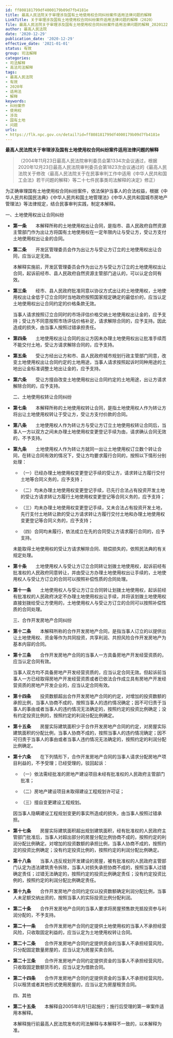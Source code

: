 ```yaml
---
id: ff808181799df4000179b09d7fb4181e
title: 最高人民法院关于审理涉及国有土地使用权合同纠纷案件适用法律问题的解释
LinkTitle: 关于审理涉及国有土地使用权合同纠纷案件适用法律问题的解释（2020）
file: 最高人民法院关于审理涉及国有土地使用权合同纠纷案件适用法律问题的解释_20201229_ff808181799df4000179b09d7fb4181e.doc
author: 最高人民法院
date: '2020-12-29'
publication_date: '2020-12-29'
effective_date: '2021-01-01'
status: 有效
group: 司法解释
categories:
- 司法解释
- 高法司法解释
tags:
- 最高人民法院
- 有效
- 2020年
- 适用法
- 解释
keywords:
- 纠纷案件
- 使用权
- 涉及
- 国有土地
- 问题
urls:
- https://flk.npc.gov.cn/detail?id=ff808181799df4000179b09d7fb4181e
---
```


**最高人民法院关于审理涉及国有土地使用权合同纠纷案件适用法律问题的解释**

> （2004年11月23日最高人民法院审判委员会第1334次会议通过，根据2020年12月23日最高人民法院审判委员会第1823次会议通过的《最高人民法院关于修改〈最高人民法院关于在民事审判工作中适用《中华人民共和国工会法》若干问题的解释〉等二十七件民事类司法解释的决定》修正）

为正确审理国有土地使用权合同纠纷案件，依法保护当事人的合法权益，根据《中华人民共和国民法典》《中华人民共和国土地管理法》《中华人民共和国城市房地产管理法》等法律规定，结合民事审判实践，制定本解释。

一、土地使用权出让合同纠纷

- **第一条**　　本解释所称的土地使用权出让合同，是指市、县人民政府自然资源主管部门作为出让方将国有土地使用权在一定年限内让与受让方，受让方支付土地使用权出让金的合同。

- **第二条**　　开发区管理委员会作为出让方与受让方订立的土地使用权出让合同，应当认定无效。

  本解释实施前，开发区管理委员会作为出让方与受让方订立的土地使用权出让合同，起诉前经市、县人民政府自然资源主管部门追认的，可以认定合同有效。

- **第三条**　　经市、县人民政府批准同意以协议方式出让的土地使用权，土地使用权出让金低于订立合同时当地政府按照国家规定确定的最低价的，应当认定土地使用权出让合同约定的价格条款无效。

  当事人请求按照订立合同时的市场评估价格交纳土地使用权出让金的，应予支持；受让方不同意按照市场评估价格补足，请求解除合同的，应予支持。因此造成的损失，由当事人按照过错承担责任。

- **第四条**　　土地使用权出让合同的出让方因未办理土地使用权出让批准手续而不能交付土地，受让方请求解除合同的，应予支持。

- **第五条**　　受让方经出让方和市、县人民政府城市规划行政主管部门同意，改变土地使用权出让合同约定的土地用途，当事人请求按照起诉时同种用途的土地出让金标准调整土地出让金的，应予支持。

- **第六条**　　受让方擅自改变土地使用权出让合同约定的土地用途，出让方请求解除合同的，应予支持。

  二、土地使用权转让合同纠纷

- **第七条**　　本解释所称的土地使用权转让合同，是指土地使用权人作为转让方将出让土地使用权转让于受让方，受让方支付价款的合同。

- **第八条**　　土地使用权人作为转让方与受让方订立土地使用权转让合同后，当事人一方以双方之间未办理土地使用权变更登记手续为由，请求确认合同无效的，不予支持。

- **第九条**　　土地使用权人作为转让方就同一出让土地使用权订立数个转让合同，在转让合同有效的情况下，受让方均要求履行合同的，按照以下情形分别处理：

  - （一）已经办理土地使用权变更登记手续的受让方，请求转让方履行交付土地等合同义务的，应予支持；

  - （二）均未办理土地使用权变更登记手续，已先行合法占有投资开发土地的受让方请求转让方履行土地使用权变更登记等合同义务的，应予支持；

  - （三）均未办理土地使用权变更登记手续，又未合法占有投资开发土地，先行支付土地转让款的受让方请求转让方履行交付土地和办理土地使用权变更登记等合同义务的，应予支持；

  - （四）合同均未履行，依法成立在先的合同受让方请求履行合同的，应予支持。

  未能取得土地使用权的受让方请求解除合同、赔偿损失的，依照民法典的有关规定处理。

- **第十条**　　土地使用权人与受让方订立合同转让划拨土地使用权，起诉前经有批准权的人民政府同意转让，并由受让方办理土地使用权出让手续的，土地使用权人与受让方订立的合同可以按照补偿性质的合同处理。

- **第十一条**　　土地使用权人与受让方订立合同转让划拨土地使用权，起诉前经有批准权的人民政府决定不办理土地使用权出让手续，并将该划拨土地使用权直接划拨给受让方使用的，土地使用权人与受让方订立的合同可以按照补偿性质的合同处理。

  三、合作开发房地产合同纠纷

- **第十二条**　　本解释所称的合作开发房地产合同，是指当事人订立的以提供出让土地使用权、资金等作为共同投资，共享利润、共担风险合作开发房地产为基本内容的合同。

- **第十三条**　　合作开发房地产合同的当事人一方具备房地产开发经营资质的，应当认定合同有效。

  当事人双方均不具备房地产开发经营资质的，应当认定合同无效。但起诉前当事人一方已经取得房地产开发经营资质或者已依法合作成立具有房地产开发经营资质的房地产开发企业的，应当认定合同有效。

- **第十四条**　　投资数额超出合作开发房地产合同的约定，对增加的投资数额的承担比例，当事人协商不成的，按照当事人的违约情况确定；因不可归责于当事人的事由或者当事人的违约情况无法确定的，按照约定的投资比例确定；没有约定投资比例的，按照约定的利润分配比例确定。

- **第十五条**　　房屋实际建筑面积少于合作开发房地产合同的约定，对房屋实际建筑面积的分配比例，当事人协商不成的，按照当事人的违约情况确定；因不可归责于当事人的事由或者当事人违约情况无法确定的，按照约定的利润分配比例确定。

- **第十六条**　　在下列情形下，合作开发房地产合同的当事人请求分配房地产项目利益的，不予受理；已经受理的，驳回起诉：

  - （一）依法需经批准的房地产建设项目未经有批准权的人民政府主管部门批准；

  - （二）房地产建设项目未取得建设工程规划许可证；

  - （三）擅自变更建设工程规划。

  因当事人隐瞒建设工程规划变更的事实所造成的损失，由当事人按照过错承担。

- **第十七条**　　房屋实际建筑面积超出规划建筑面积，经有批准权的人民政府主管部门批准后，当事人对超出部分的房屋分配比例协商不成的，按照约定的利润分配比例确定。对增加的投资数额的承担比例，当事人协商不成的，按照约定的投资比例确定；没有约定投资比例的，按照约定的利润分配比例确定。

- **第十八条**　　当事人违反规划开发建设的房屋，被有批准权的人民政府主管部门认定为违法建筑责令拆除，当事人对损失承担协商不成的，按照当事人过错确定责任；过错无法确定的，按照约定的投资比例确定责任；没有约定投资比例的，按照约定的利润分配比例确定责任。

- **第十九条**　　合作开发房地产合同约定仅以投资数额确定利润分配比例，当事人未足额交纳出资的，按照当事人的实际投资比例分配利润。

- **第二十条**　　合作开发房地产合同的当事人要求将房屋预售款充抵投资参与利润分配的，不予支持。

- **第二十一条**　　合作开发房地产合同约定提供土地使用权的当事人不承担经营风险，只收取固定利益的，应当认定为土地使用权转让合同。

- **第二十二条**　　合作开发房地产合同约定提供资金的当事人不承担经营风险，只分配固定数量房屋的，应当认定为房屋买卖合同。

- **第二十三条**　　合作开发房地产合同约定提供资金的当事人不承担经营风险，只收取固定数额货币的，应当认定为借款合同。

- **第二十四条**　　合作开发房地产合同约定提供资金的当事人不承担经营风险，只以租赁或者其他形式使用房屋的，应当认定为房屋租赁合同。

  四、其他

- **第二十五条**　　本解释自2005年8月1日起施行；施行后受理的第一审案件适用本解释。

  本解释施行前最高人民法院发布的司法解释与本解释不一致的，以本解释为准。

